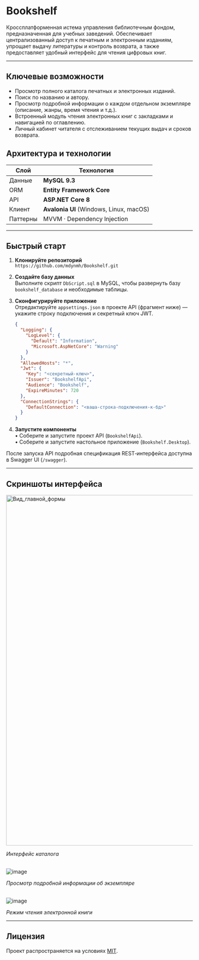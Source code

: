 # Bookshelf

Кроссплатформенная истема управления библиотечным фондом, предназначенная для учебных заведений. Обеспечивает централизованный доступ к печатным и электронным изданиям, упрощает выдачу литературы и контроль возврата, а также предоставляет удобный интерфейс для чтения цифровых книг.

---

## Ключевые возможности
- Просмотр полного каталога печатных и электронных изданий.
- Поиск по названию и автору.
- Просмотр подробной информации о каждом отдельном экземпляре (описание, жанры, время чтения и т.д.).
- Встроенный модуль чтения электронных книг с закладками и навигацией по оглавлению.
- Личный кабинет читателя с отслеживанием текущих выдач и сроков возврата.

## Архитектура и технологии
| Слой        | Технология                                   |
|-------------|----------------------------------------------|
| Данные      | **MySQL 9.3**                                  |
| ORM         | **Entity Framework Core**                    |
| API         | **ASP.NET Core 8**                           |
| Клиент      | **Avalonia UI** (Windows, Linux, macOS)      |
| Паттерны    | MVVM · Dependency Injection                  |

---

## Быстрый старт
1. **Клонируйте репозиторий**  
   `https://github.com/mdynmh/Bookshelf.git`
2. **Создайте базу данных**  
   Выполните скрипт `DbScript.sql` в MySQL, чтобы развернуть базу `bookshelf_database` и необходимые таблицы.
3. **Сконфигурируйте приложение**  
   Отредактируйте `appsettings.json` в проекте API (фрагмент ниже) — укажите строку подключения и секретный ключ JWT.

   ```json
   {
     "Logging": {
       "LogLevel": {
         "Default": "Information",
         "Microsoft.AspNetCore": "Warning"
       }
     },
     "AllowedHosts": "*",
     "Jwt": {
       "Key": "<секретный‑ключ>",
       "Issuer": "BookshelfApi",
       "Audience": "Bookshelf",
       "ExpireMinutes": 720
     },
     "ConnectionStrings": {
       "DefaultConnection": "<ваша-строка-подключения-к-бд>"
     }
   }
   ```
4. **Запустите компоненты**  
   • Соберите и запустите проект API (`BookshelfApi`).  
   • Соберите и запустите настольное приложение (`Bookshelf.Desktop`).

После запуска API подробная спецификация REST‑интерфейса доступна в Swagger UI (`/swagger`).

---

## Скриншоты интерфейса

<img width="947" alt="Вид_главной_формы" src="https://github.com/user-attachments/assets/76254c17-cd0f-4401-9fa2-b844fb366378" />

*Интерфейс каталога*<br><br>

![image](https://github.com/user-attachments/assets/9ba2e6a4-1f87-4ef0-9019-4ea3ba293404)

*Просмотр подробной информации об экземпляре*<br><br>

![image](https://github.com/user-attachments/assets/876dcaaf-34b7-45fb-8bfa-5503f1d0cccc)

*Режим чтения электронной книги*

---

## Лицензия
Проект распространяется на условиях [MIT](LICENSE).
